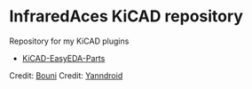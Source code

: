 # InfraredAces KiCAD repository

Repository for my KiCAD plugins

- [KiCAD-EasyEDA-Parts](https://github.com/InfraredAces/KiCAD-EasyEDA-Parts)

Credit: [Bouni](https://github.com/Bouni/)
Credit: [Yanndroid](https://github.com/Yanndroid/)
